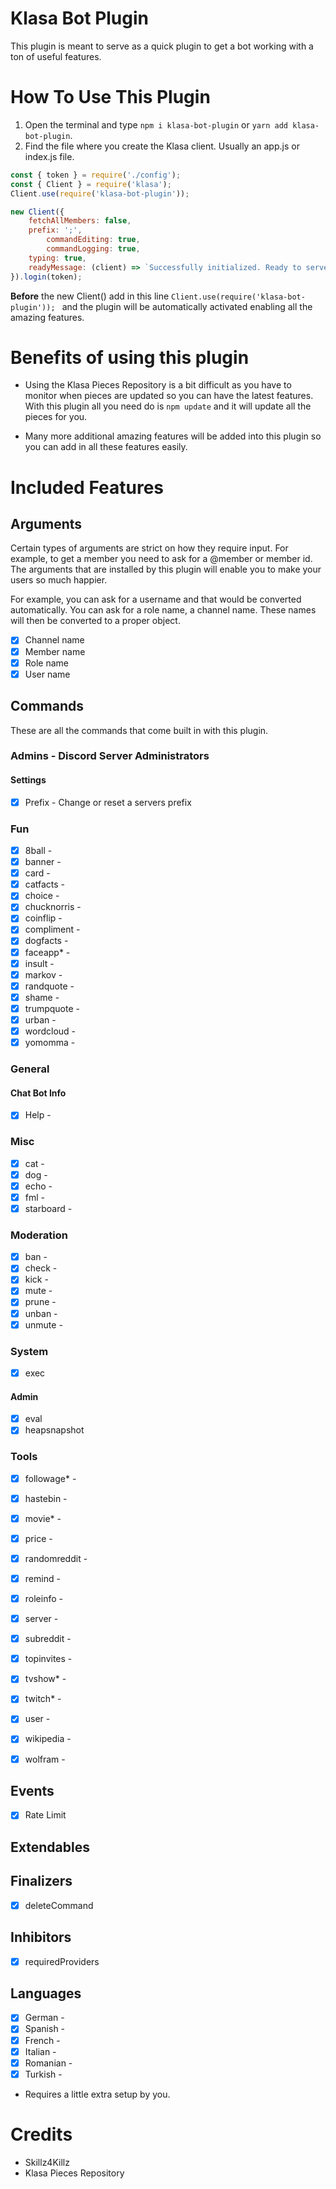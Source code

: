 # Klasa Bot Plugin

This plugin is meant to serve as a quick plugin to get a bot working with a ton of useful features.

# How To Use This Plugin

1. Open the terminal and type `npm i klasa-bot-plugin` or `yarn add klasa-bot-plugin`.
2. Find the file where you create the Klasa client. Usually an app.js or index.js file.
```js
const { token } = require('./config');
const { Client } = require('klasa');
Client.use(require('klasa-bot-plugin'));

new Client({
    fetchAllMembers: false,
    prefix: ';',
		commandEditing: true,
		commandLogging: true,
    typing: true,
    readyMessage: (client) => `Successfully initialized. Ready to serve ${client.guilds.size} guilds.`
}).login(token);
```

**Before** the new Client() add in this line `Client.use(require('klasa-bot-plugin'));
` and the plugin will be automatically activated enabling all the amazing features.

# Benefits of using this plugin

- Using the Klasa Pieces Repository is a bit difficult as you have to monitor when pieces are updated so you can have the latest features. With this plugin all you need do is `npm update` and it will update all the pieces for you.

- Many more additional amazing features will be added into this plugin so you can add in all these features easily.

# Included Features

## Arguments

Certain types of arguments are strict on how they require input. For example, to get a member you need to ask for a @member or member id. The arguments that are installed by this plugin will enable you to make your users so much happier.

For example, you can ask for a username and that would be converted automatically. You can ask for a role name, a channel name. These names will then be converted to a proper object.

- [x] Channel name
- [x] Member name
- [x] Role name
- [x] User name

## Commands

These are all the commands that come built in with this plugin.

### Admins - Discord Server Administrators

#### Settings

- [x] Prefix - Change or reset a servers prefix

### Fun

- [x] 8ball -
- [x] banner -
- [x] card -
- [x] catfacts -
- [x] choice -
- [x] chucknorris -
- [x] coinflip -
- [x] compliment -
- [x] dogfacts -
- [x] faceapp* -
- [x] insult -
- [x] markov -
- [x] randquote -
- [x] shame -
- [x] trumpquote -
- [x] urban -
- [x] wordcloud -
- [x] yomomma -

### General

#### Chat Bot Info

- [x] Help -

### Misc

- [x] cat -
- [x] dog -
- [x] echo -
- [x] fml -
- [x] starboard -

### Moderation

- [x] ban -
- [x] check -
- [x] kick -
- [x] mute -
- [x] prune -
- [x] unban -
- [x] unmute -

### System

- [x] exec

#### Admin

- [x] eval
- [x] heapsnapshot

### Tools

- [x] followage* -
- [x] hastebin -
- [x] movie* -
- [x] price -
- [x] randomreddit -
- [x] remind -
- [x] roleinfo -
- [x] server -
- [x] subreddit -
- [x] topinvites -
- [x] tvshow* -
- [x] twitch* -
- [x] user -
- [x] wikipedia -
- [x] wolfram -


## Events

- [x] Rate Limit

## Extendables


## Finalizers

- [x] deleteCommand

## Inhibitors

- [x] requiredProviders

## Languages

- [x] German -
- [x] Spanish -
- [x] French -
- [x] Italian -
- [x] Romanian -
- [x] Turkish -

* Requires a little extra setup by you.

# Credits

- Skillz4Killz
- Klasa Pieces Repository
